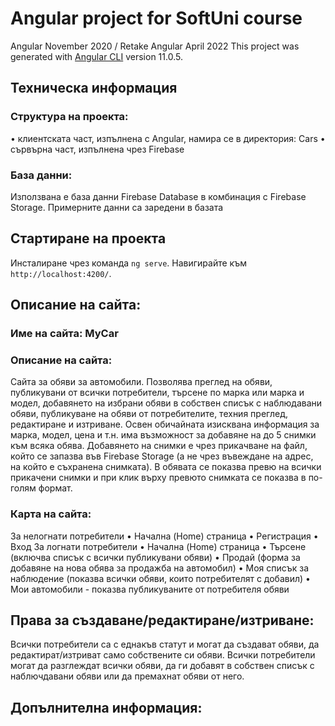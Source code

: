 # Angular project for SoftUni course
Angular November 2020 / Retake Angular April 2022
This project was generated with [Angular CLI](https://github.com/angular/angular-cli) version 11.0.5.

## Техническа информация
### Структура на проекта:
•	клиентската част, изпълнена с Angular, намира се в директория: Cars
•	сървърна част, изпълнена чрез Firebase

### База данни:
Използвана е база данни Firebase Database в комбинация с Firebase Storage.
Примерните данни са заредени в базата 

## Стартиране на проекта

Инсталиране чрез команда `ng serve`. Навигирайте към `http://localhost:4200/`.

## Описание на сайта:
### Име на сайта: MyCar
### Описание на сайта:
Сайта за обяви за автомобили. Позволява преглед на обяви, публикувани от всички потребители, търсене по марка или марка и модел, добавянето на избрани обяви в собствен списък с наблюдавани обяви, публикуване на обяви от потребителите, техния преглед, редактиране и изтриване. Освен обичайната изисквана информация за марка, модел, цена и т.н. има възможност за добавяне на до 5 снимки към всяка обява. Добавянето на снимки е чрез прикачване на файл, който се запазва във Firebase Storage (а не  чрез въвеждане на адрес, на който е съхранена снимката). В обявата се показва превю на всички прикачени снимки и при клик върху превюто снимката се показва в по-голям формат.
### Карта на сайта:
За нелогнати потребители
•	Начална (Home) страница
•	Регистрация
•	Вход
За логнати потребители
•	Начална (Home) страница
•	Търсене (включва списък с всички публикувани обяви)
•	Продай (форма за добавяне на нова обява за продажба на автомобил)
•	Моя списък за наблюдение (показва всички обяви, които потребителят с добавил)
•	Мои автомобили - показва публикуваните от потребителя обяви

## Права за създаване/редактиране/изтриване:
Всички потребители са с еднакъв статут и могат да създават обяви, да редактират/изтриват само собствените си обяви.
Всички потребители могат да разглеждат всички обяви, да ги добавят в собствен списък с наблючдавани обяви или да премахнат обяви от него. 

## Допълнителна информация:

